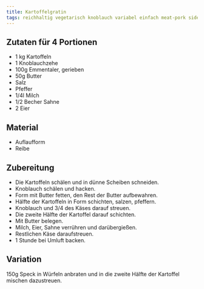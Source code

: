 ```yaml
---
title: Kartoffelgratin
tags: reichhaltig vegetarisch knoblauch variabel einfach meat-pork side-potatoes type-casserole origin-france standards
---
```


## Zutaten für 4 Portionen 
* 1 kg Kartoffeln  
* 1 Knoblauchzehe  
* 100g Emmentaler, gerieben  
* 50g Butter  
* Salz  
* Pfeffer  
* 1/4l Milch  
* 1/2 Becher Sahne  
* 2 Eier  
  
## Material
* Auflaufform  
* Reibe  
  
## Zubereitung  
* Die Kartoffeln schälen und in dünne Scheiben schneiden.
* Knoblauch schälen und hacken.
* Form mit Butter fetten, den Rest der Butter aufbewahren.
* Hälfte der Kartoffeln in Form schichten, salzen, pfeffern. 
* Knoblauch und 3/4 des Käses darauf streuen.
* Die zweite Hälfte der Kartoffel darauf schichten.
* Mit Butter belegen.
* Milch, Eier, Sahne verrühren und darübergießen.
* Restlichen Käse daraufstreuen.
* 1 Stunde bei Umluft backen.

## Variation
150g Speck in Würfeln anbraten und in die zweite Hälfte der Kartoffel mischen dazustreuen.